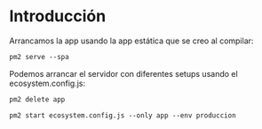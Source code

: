 # Introducción

Arrancamos la app usando la app estática que se creo al compilar:

```ps
pm2 serve --spa
```

Podemos arrancar el servidor con diferentes setups usando el ecosystem.config.js:

```ps
pm2 delete app

pm2 start ecosystem.config.js --only app --env produccion
```
